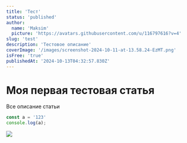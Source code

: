 ```yaml
---
title: 'Тест'
status: 'published'
author:
  name: 'Maksim'
  picture: 'https://avatars.githubusercontent.com/u/116797616?v=4'
slug: 'test'
description: 'Тестовое описание'
coverImage: '/images/screenshot-2024-10-11-at-13.58.24-EzMT.png'
isFree: 'true'
publishedAt: '2024-10-13T04:32:57.830Z'
---
```


# Моя первая тестовая статья

Все описание статьи

```javascript
const a = '123'
console.log(a);
```

![](/images/screenshot-2024-10-11-at-13.58.24-I4Nj.png)